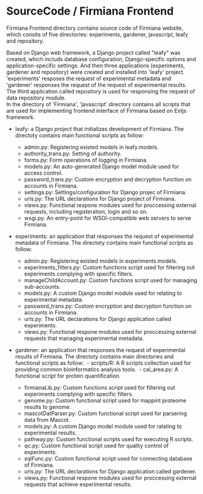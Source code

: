 # SourceCode / Firmiana Frontend
Firmiana Frontend directory contains source code of Firmiana website, which consits of five directories: experiments, gardener, javascript, leafy and repository.

Based on Django web framework, a Django project called "leafy" was created, which includs database configuration, Django-specific options and application-specific settings. And then three applications (experiments, gardener and repository) were created and installed into 'leafy' project. 'experiments' resposes the request of experimental metadata and 'gardener' responses the request of the request of experimental results. The third application called repository is used for responsing the request of data repository module.  
In the directory of 'Firmiana', 'javascript' directory contains all scripts that are used for implementing frontend interface of Firmiana based on Extjs framework.

* leafy: a Django project that initializes development of Firmiana. The directoty contains main functional scripts as follow:
  - admin.py: Registering existed models in leafy.models.
  - authority_trans.py: Setting of authority.
  - forms.py: Form operations of logging in Firmiana.
  - models.py: An auto-generated Django model module used for access control.
  - password_trans.py: Custom encryption and decryption function on accounts in Firmiana.
  - settings.py: Settings/configuration for Django projec of Firmiana.
  - urls.py: The URL declarations for Django project of Firmiana.
  - views.py: Functional respone modules used for proccessing external requests, including registeration, login and so on.
  - wsgi.py: An entry-point for WSGI-compatible web servers to serve Firmiana.
  
* experiments: an application that responses the request of experimental metadata of Firmiana. The directoty contains main functional scripts as follow:
  - admin.py: Registering existed models in experiments.models.
  - experiments_filters.py: Custom functions script used for filtering out experiments complying with specific filters.
  - manageChildAccount.py: Custom functions script used for managing sub-accounts.
  - models.py: A custom Django model module used for relating to experimental metadata.
  - password_trans.py: Custom encryption and decryption function on accounts in Firmiana.
  - urls.py: The URL declarations for Django application called experiments.
  - views.py: Functional respone modules used for proccessing external requests that managing experimental metadata.
 
* gardener: an application that responses the request of experimental results of Firmiana. The directoty contains main directories and functional scripts as follow:
  - scripts/R: A R scripts collection used for providing common bioinformatics analysis tools. 
  - cal_area.py: A functional script for protein quantification.
  - firmianaLib.py: Custom functions script used for filtering out experiments complying with specific filters.
  - genome.py: Custom functional script used for mappint proteome results to genome.
  - mascotDatParser.py: Custom functional script used for parsering data from Mascot.
  - models.py: A custom Django model module used for ralating to experimental results.
  - pathway.py: Custom functional scripts used for executing R scripts.
  - qc.py: Custom functional script used for quality control of experiments.
  - sqlFunc.py: Custom functional script used for connecting database of Firmiana.
  - urls.py: The URL declarations for Django application called gardener.
  - views.py: Functional respone modules used for proccessing external requests that achieve experimental results.
 

